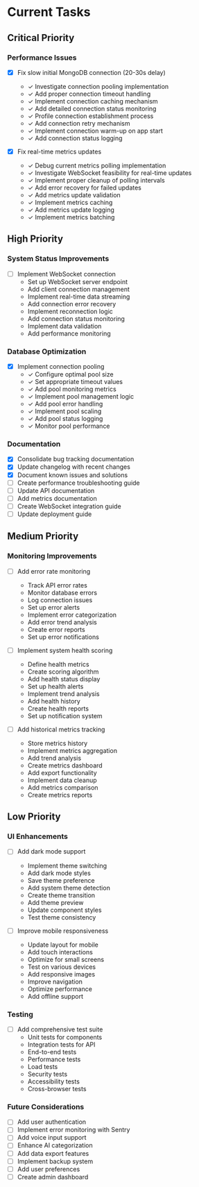 # Current Tasks

## Critical Priority

### Performance Issues
- [x] Fix slow initial MongoDB connection (20-30s delay)
  * ✓ Investigate connection pooling implementation
  * ✓ Add proper connection timeout handling
  * ✓ Implement connection caching mechanism
  * ✓ Add detailed connection status monitoring
  * ✓ Profile connection establishment process
  * ✓ Add connection retry mechanism
  * ✓ Implement connection warm-up on app start
  * ✓ Add connection status logging

- [x] Fix real-time metrics updates
  * ✓ Debug current metrics polling implementation
  * ✓ Investigate WebSocket feasibility for real-time updates
  * ✓ Implement proper cleanup of polling intervals
  * ✓ Add error recovery for failed updates
  * ✓ Add metrics update validation
  * ✓ Implement metrics caching
  * ✓ Add metrics update logging
  * ✓ Implement metrics batching

## High Priority

### System Status Improvements
- [ ] Implement WebSocket connection
  * Set up WebSocket server endpoint
  * Add client connection management
  * Implement real-time data streaming
  * Add connection error recovery
  * Implement reconnection logic
  * Add connection status monitoring
  * Implement data validation
  * Add performance monitoring

### Database Optimization
- [x] Implement connection pooling
  * ✓ Configure optimal pool size
  * ✓ Set appropriate timeout values
  * ✓ Add pool monitoring metrics
  * ✓ Implement pool management logic
  * ✓ Add pool error handling
  * ✓ Implement pool scaling
  * ✓ Add pool status logging
  * ✓ Monitor pool performance

### Documentation
- [x] Consolidate bug tracking documentation
- [x] Update changelog with recent changes
- [x] Document known issues and solutions
- [ ] Create performance troubleshooting guide
- [ ] Update API documentation
- [ ] Add metrics documentation
- [ ] Create WebSocket integration guide
- [ ] Update deployment guide

## Medium Priority

### Monitoring Improvements
- [ ] Add error rate monitoring
  * Track API error rates
  * Monitor database errors
  * Log connection issues
  * Set up error alerts
  * Implement error categorization
  * Add error trend analysis
  * Create error reports
  * Set up error notifications

- [ ] Implement system health scoring
  * Define health metrics
  * Create scoring algorithm
  * Add health status display
  * Set up health alerts
  * Implement trend analysis
  * Add health history
  * Create health reports
  * Set up notification system

- [ ] Add historical metrics tracking
  * Store metrics history
  * Implement metrics aggregation
  * Add trend analysis
  * Create metrics dashboard
  * Add export functionality
  * Implement data cleanup
  * Add metrics comparison
  * Create metrics reports

## Low Priority

### UI Enhancements
- [ ] Add dark mode support
  * Implement theme switching
  * Add dark mode styles
  * Save theme preference
  * Add system theme detection
  * Create theme transition
  * Add theme preview
  * Update component styles
  * Test theme consistency

- [ ] Improve mobile responsiveness
  * Update layout for mobile
  * Add touch interactions
  * Optimize for small screens
  * Test on various devices
  * Add responsive images
  * Improve navigation
  * Optimize performance
  * Add offline support

### Testing
- [ ] Add comprehensive test suite
  * Unit tests for components
  * Integration tests for API
  * End-to-end tests
  * Performance tests
  * Load tests
  * Security tests
  * Accessibility tests
  * Cross-browser tests

### Future Considerations
- [ ] Add user authentication
- [ ] Implement error monitoring with Sentry
- [ ] Add voice input support
- [ ] Enhance AI categorization
- [ ] Add data export features
- [ ] Implement backup system
- [ ] Add user preferences
- [ ] Create admin dashboard
